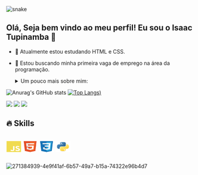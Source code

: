 ![snake](https://github.com/user-attachments/assets/b4264061-3b2b-45a7-91ed-faeabda3fd5c)
## Olá, Seja bem vindo ao meu perfil! Eu sou o Isaac Tupinamba 👋

- 🌱 Atualmente estou estudando HTML e CSS.
- 👯 Estou buscando minha primeira vaga de emprego na área da programação.

   <details>
    <summary>Um pouco mais sobre mim:</summary>
  <p>Eu tenho 21 anos, estou estudando programação a 5 meses.</p>
  <p>Estou a procura de uma vaga que me possibilite aprender ainda mais, abrangendo meu conhecimento cada vez mais na área da progamação.</p>
  <p>Quero me tornar um programador FullStack!</p>
  </details>

![Anurag's GitHub stats](https://github-readme-stats.vercel.app/api?username=IsaacTupinamba-prog&show_icons=true&theme=merko)
[![Top Langs](https://github-readme-stats.vercel.app/api/top-langs/?username=IsaacTupinamba-prog&show_icons=true&theme=merko))](https://github.com/anuraghazra/github-readme-stats)

<div> 
  <a href="https://www.instagram.com/isaac.bertoldo23" target="_blank"><img src="https://img.shields.io/badge/-Instagram-%23E4405F?style=for-the-badge&logo=instagram&logoColor=white" target="_blank"></a>
  <a href = "mailto:contatorafaballerini@gmail.com"><img src="https://img.shields.io/badge/-Gmail-%23333?style=for-the-badge&logo=gmail&logoColor=white" target="_blank"></a>
  <a href="https://www.linkedin.com/in/rafaella-ballerini-45875016a" target="_blank"><img src="https://img.shields.io/badge/-LinkedIn-%230077B5?style=for-the-badge&logo=linkedin&logoColor=white" target="_blank"></a> 
  
</div>

## 🔥 Skills
<!-- Skills: Programming Languages -->
<div style="display: inline_block"><br>
  <img align="center" alt="Rafa-Js" height="30" width="40" src="https://raw.githubusercontent.com/devicons/devicon/master/icons/javascript/javascript-plain.svg">
  <img align="center" alt="Rafa-HTML" height="30" width="40" src="https://raw.githubusercontent.com/devicons/devicon/master/icons/html5/html5-original.svg">
  <img align="center" alt="Rafa-CSS" height="30" width="40" src="https://raw.githubusercontent.com/devicons/devicon/master/icons/css3/css3-original.svg">
  <img align="center" alt="Rafa-Python" height="30" width="40" src="https://raw.githubusercontent.com/devicons/devicon/master/icons/python/python-original.svg">
</div>

##
![271384939-4e9f41af-6b57-49a7-b15a-74322e96b4d7](https://github.com/user-attachments/assets/c382d462-3fed-40e7-84c4-86f20fcdc631)




